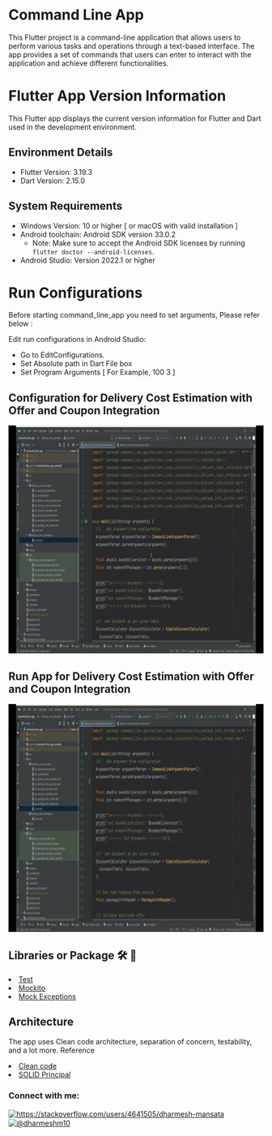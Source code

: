 # Command Line App
This Flutter project is a command-line application that allows users to perform various tasks and operations through a text-based interface. The app provides a set of commands that users can enter to interact with the application and achieve different functionalities.

# Flutter App Version Information

This Flutter app displays the current version information for Flutter and Dart used in the development environment.

## Environment Details

- Flutter Version: 3.19.3
- Dart Version: 2.15.0

## System Requirements

- Windows Version: 10 or higher [ or macOS with valid installation ]  
- Android toolchain: Android SDK version 33.0.2
  - Note: Make sure to accept the Android SDK licenses by running `flutter doctor --android-licenses`.
- Android Studio: Version 2022.1 or higher

# Run Configurations
Before starting command_line_app you need to set arguments, Please refer below :

Edit run configurations in Android Studio:
- Go to EditConfigurations.
- Set Absolute path in Dart File box 
- Set Program Arguments [ For Example, 100 3 ]
  
<h2 id="args1">Configuration for Delivery Cost Estimation with Offer and Coupon Integration</h2>
<p><img height= "450" src="https://github.com/dharmeshm10/command_line_app/blob/main/lib/screenshot/setargumentforcommandlineapp_1.gif" alt="Gif1" />
</p>

<h2 id="args1">Run App for Delivery Cost Estimation with Offer and Coupon Integration</h2>
<p><img height= "450" src="https://github.com/dharmeshm10/command_line_app/blob/main/lib/screenshot/setargumentforcommandlineapp_2.gif" alt="Gif1" />
</p>

## Libraries or Package 🛠 🧪

<li><a href="https://pub.dev/packages/test">Test</a></li>
<li><a href="https://pub.dev/packages/mockito">Mockito</a></li>
<li><a href="https://pub.dev/packages/mock_exceptions">Mock Exceptions</a></li>

## Architecture
The app uses Clean code architecture, separation of concern, testability, and a lot more. 
 Reference
<li><a href="https://blog.cleancoder.com/uncle-bob/2012/08/13/the-clean-architecture.html">Clean code</a></li>
<li><a href="https://en.wikipedia.org/wiki/SOLID">SOLID Principal</a></li>

<h3 align="left">Connect with me:</h3>
<p align="left">
<a href="https://stackoverflow.com/users/4641505/dharmesh-mansata" target="blank"><img align="center" src="https://raw.githubusercontent.com/rahuldkjain/github-profile-readme-generator/master/src/images/icons/Social/stack-overflow.svg" alt="https://stackoverflow.com/users/4641505/dharmesh-mansata" height="30" width="40" /></a>
<a href="https://medium.com/@dharmeshm10" target="blank"><img align="center" src="https://raw.githubusercontent.com/rahuldkjain/github-profile-readme-generator/master/src/images/icons/Social/medium.svg" alt="@dharmeshm10" height="30" width="40" /></a>
</p>
